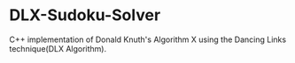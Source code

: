 # DLX-Sudoku-Solver
 C++ implementation of Donald Knuth's Algorithm X using the Dancing Links technique(DLX Algorithm).
